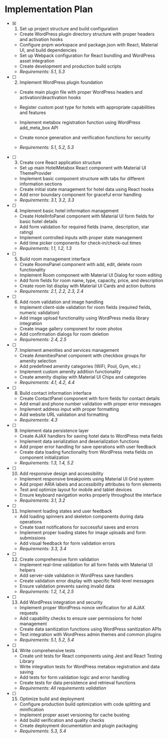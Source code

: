 # Implementation Plan

- [x] 1. Set up project structure and build configuration


  - Create WordPress plugin directory structure with proper headers and activation hooks
  - Configure pnpm workspace and package.json with React, Material UI, and build dependencies
  - Set up Webpack configuration for React bundling and WordPress asset integration
  - Create development and production build scripts
  - _Requirements: 5.1, 5.3_



- [ ] 2. Implement WordPress plugin foundation
  - Create main plugin file with proper WordPress headers and activation/deactivation hooks
  - Register custom post type for hotels with appropriate capabilities and features
  - Implement metabox registration function using WordPress add_meta_box API



  - Create nonce generation and verification functions for security
  - _Requirements: 5.1, 5.2, 5.3_

- [ ] 3. Create core React application structure
  - Set up main HotelMetabox React component with Material UI ThemeProvider
  - Implement basic component structure with tabs for different information sections
  - Create initial state management for hotel data using React hooks
  - Add error boundary component for graceful error handling
  - _Requirements: 3.1, 3.2, 3.3_

- [ ] 4. Implement basic hotel information management
  - Create HotelInfoPanel component with Material UI form fields for basic hotel details
  - Add form validation for required fields (name, description, star rating)
  - Implement controlled inputs with proper state management
  - Add time picker components for check-in/check-out times
  - _Requirements: 1.1, 1.2, 1.3_

- [ ] 5. Build room management interface
  - Create RoomsPanel component with add, edit, delete room functionality
  - Implement Room component with Material UI Dialog for room editing
  - Add form fields for room name, type, capacity, price, and description
  - Create room list display with Material UI Cards and action buttons
  - _Requirements: 2.1, 2.2, 2.3, 2.4_

- [ ] 6. Add room validation and image handling
  - Implement client-side validation for room fields (required fields, numeric validation)
  - Add image upload functionality using WordPress media library integration
  - Create image gallery component for room photos
  - Add confirmation dialogs for room deletion
  - _Requirements: 2.4, 2.5_

- [ ] 7. Implement amenities and services management
  - Create AmenitiesPanel component with checkbox groups for amenity selection
  - Add predefined amenity categories (WiFi, Pool, Gym, etc.)
  - Implement custom amenity addition functionality
  - Create amenity display with Material UI Chips and categories
  - _Requirements: 4.1, 4.2, 4.4_

- [ ] 8. Build contact information interface
  - Create ContactPanel component with form fields for contact details
  - Add email and phone number validation with proper error messages
  - Implement address input with proper formatting
  - Add website URL validation and formatting
  - _Requirements: 4.3_

- [ ] 9. Implement data persistence layer
  - Create AJAX handlers for saving hotel data to WordPress meta fields
  - Implement data serialization and deserialization functions
  - Add proper error handling for save operations with user feedback
  - Create data loading functionality from WordPress meta fields on component initialization
  - _Requirements: 1.3, 1.4, 5.2_

- [ ] 10. Add responsive design and accessibility
  - Implement responsive breakpoints using Material UI Grid system
  - Add proper ARIA labels and accessibility attributes to form elements
  - Test and optimize layout for mobile and tablet devices
  - Ensure keyboard navigation works properly throughout the interface
  - _Requirements: 3.1, 3.2_

- [ ] 11. Implement loading states and user feedback
  - Add loading spinners and skeleton components during data operations
  - Create toast notifications for successful saves and errors
  - Implement proper loading states for image uploads and form submissions
  - Add visual feedback for form validation errors
  - _Requirements: 3.3, 3.4_

- [ ] 12. Create comprehensive form validation
  - Implement real-time validation for all form fields with Material UI helpers
  - Add server-side validation in WordPress save handlers
  - Create validation error display with specific field-level messages
  - Ensure validation prevents saving invalid data
  - _Requirements: 1.2, 1.4, 2.5_

- [ ] 13. Add WordPress integration and security
  - Implement proper WordPress nonce verification for all AJAX requests
  - Add capability checks to ensure user permissions for hotel management
  - Create data sanitization functions using WordPress sanitization APIs
  - Test integration with WordPress admin themes and common plugins
  - _Requirements: 5.1, 5.2, 5.4_

- [ ] 14. Write comprehensive tests
  - Create unit tests for React components using Jest and React Testing Library
  - Write integration tests for WordPress metabox registration and data saving
  - Add tests for form validation logic and error handling
  - Create tests for data persistence and retrieval functions
  - _Requirements: All requirements validation_

- [ ] 15. Optimize build and deployment
  - Configure production build optimization with code splitting and minification
  - Implement proper asset versioning for cache busting
  - Add build verification and quality checks
  - Create deployment documentation and plugin packaging
  - _Requirements: 5.3, 5.4_